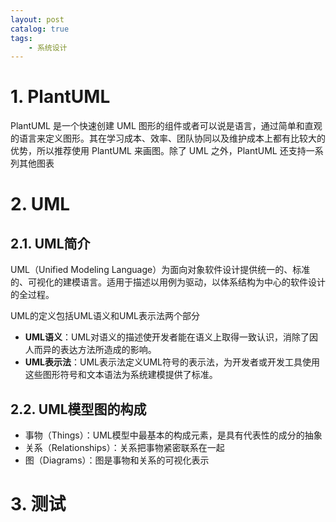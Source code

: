 ```yaml
---
layout: post   	
catalog: true 	
tags:
    - 系统设计
---
```




# 1. PlantUML

PlantUML 是一个快速创建 UML 图形的组件或者可以说是语言，通过简单和直观的语言来定义图形。其在学习成本、效率、团队协同以及维护成本上都有比较大的优势，所以推荐使用 PlantUML 来画图。除了 UML 之外，PlantUML 还支持一系列其他图表

# 2. UML

## 2.1. UML简介

UML（Unified Modeling Language）为面向对象软件设计提供统一的、标准的、可视化的建模语言。适用于描述以用例为驱动，以体系结构为中心的软件设计的全过程。

UML的定义包括UML语义和UML表示法两个部分
- **UML语义**：UML对语义的描述使开发者能在语义上取得一致认识，消除了因人而异的表达方法所造成的影响。
- **UML表示法**：UML表示法定义UML符号的表示法，为开发者或开发工具使用这些图形符号和文本语法为系统建模提供了标准。

## 2.2. UML模型图的构成

- 事物（Things）：UML模型中最基本的构成元素，是具有代表性的成分的抽象
- 关系（Relationships）：关系把事物紧密联系在一起
- 图（Diagrams）：图是事物和关系的可视化表示


# 3. 测试

